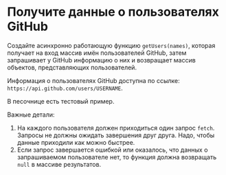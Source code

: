# Получите данные о пользователях GitHub

Создайте асинхронно работающую функцию `getUsers(names)`, которая получает на вход массив имён пользователей GitHub, затем запрашивает у GitHub информацию о них и возвращает массив объектов, представляющих пользователей.

Информация о пользователях GitHub доступна по ссылке: `https://api.github.com/users/USERNAME`.

В песочнице есть тестовый пример.

Важные детали:

1. На каждого пользователя должен приходиться один запрос `fetch`. Запросы не должны ожидать завершения друг друга. Надо, чтобы данные приходили как можно быстрее.
2. Если запрос завершается ошибкой или оказалось, что данных о запрашиваемом пользователе нет, то функция должна возвращать `null` в массиве результатов.
